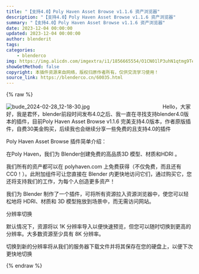```yaml
---
title: "【支持4.0】Poly Haven Asset Browse v1.1.6 资产浏览器"
description: "【支持4.0】Poly Haven Asset Browse v1.1.6 资产浏览器"
summary: "【支持4.0】Poly Haven Asset Browse v1.1.6 资产浏览器"
date: 2023-12-04 00:00:00
updated: 2023-12-04 00:00:00
author: blenderit
tags: 
categories:
    - blenderco
img: https://img.alicdn.com/imgextra/i1/1856665554/O1CN01lP3uhN1qtmg9TelWr_!!1856665554.jpg
showGetMethod: false
copyright: 本插件资源来自网络，版权归原作者所有，仅供交流学习使用！
source_link: https://blenderco.cn/60035.html
---
```


{% raw %}
<p><img src="https://img.alicdn.com/imgextra/i1/1856665554/O1CN01lP3uhN1qtmg9TelWr_!!1856665554.jpg" alt="bude_2024-02-28_12-18-30.jpg">                                                  Hello，大家好，我是君怀，blender前段时间发布4.0之后、我一直在寻找支持blender4.0版本的插件，目前Poly Haven Asset Browse v1.1.6 完美支持4.0版本，作者原版插件，自费30美金购买，后续我也会继续分享一些免费的且支持4.0的插件</p><p>Poly Haven Asset Browse 插件简单介绍：</p><p>在Poly Haven，我们为 Blender创建免费的高品质3D 模型、材质和HDRI 。</p><p>我们所有的资产都可以在 polyhaven.com 上免费获得（不仅免费，而且还有CC0！）。此附加组件可让您直接在 Blender 内更快地访问它们，通过购买它，您还将支持我们的工作，为每个人创造更多资产！</p><p>我们为 Blender 制作了一个插件，可将所有资源拉入资源浏览器中，使您可以轻松地将 HDRI、材质和 3D 模型拖放到场景中，而无需访问网站。</p><p>分辨率切换</p><p>默认情况下，资源将以 1K 分辨率导入以便快速预览，但您可以随时切换到更高的分辨率。大多数资源至少具有 8K 分辨率。</p><p>切换到新的分辨率将从我们的服务器下载文件并将其保存在您的硬盘上，以便下次更快地切换</p>
<div style="display: none">blenderco</div>
{% endraw %}
